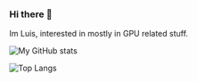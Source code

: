 ### Hi there 👋

Im Luis, interested in mostly in GPU related stuff. 

![My GitHub stats](https://github-readme-stats.vercel.app/api?username=LuisRuisinger&theme=dark&show_icons=true)

![Top Langs](https://github-readme-stats.vercel.app/api/top-langs/?username=LuisRuisinger&theme=dark&layout=compact)


<!--
**LuisRuisinger/LuisRuisinger** is a ✨ _special_ ✨ repository because its `README.md` (this file) appears on your GitHub profile.

Here are some ideas to get you started:

- 🔭 I’m currently working on ...
- 🌱 I’m currently learning ...
- 👯 I’m looking to collaborate on ...
- 🤔 I’m looking for help with ...
- 💬 Ask me about ...
- 📫 How to reach me: ...
- 😄 Pronouns: ...
- ⚡ Fun fact: ...
-->
